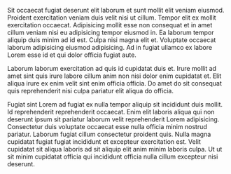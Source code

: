 Sit occaecat fugiat deserunt elit laborum et sunt mollit elit veniam eiusmod. Proident exercitation veniam duis velit nisi ut cillum. Tempor elit ex mollit exercitation occaecat. Adipisicing mollit esse non consequat et in amet cillum veniam nisi eu adipisicing tempor eiusmod in. Ea laborum tempor aliquip duis minim ad id est. Culpa nisi magna elit et. Voluptate occaecat laborum adipisicing eiusmod adipisicing. Ad in fugiat ullamco ex labore Lorem esse id et qui dolor officia fugiat aute.

Laborum laborum exercitation ad quis id cupidatat duis et. Irure mollit ad amet sint quis irure labore cillum anim non nisi dolor enim cupidatat et. Elit aliqua irure ex enim velit sint enim officia officia. Do amet do sit consequat quis reprehenderit nisi culpa pariatur elit aliqua do officia.

Fugiat sint Lorem ad fugiat ex nulla tempor aliquip sit incididunt duis mollit. Id reprehenderit reprehenderit occaecat. Enim elit laboris aliqua qui non deserunt ipsum sit pariatur laborum velit reprehenderit Lorem adipisicing. Consectetur duis voluptate occaecat esse nulla officia minim nostrud pariatur. Laborum fugiat cillum consectetur proident quis. Nulla magna cupidatat fugiat fugiat incididunt et excepteur exercitation est. Velit cupidatat sit aliqua laboris ad sit aliquip elit anim minim laboris culpa. Ut ut sit minim cupidatat officia qui incididunt officia nulla cillum excepteur nisi deserunt.
